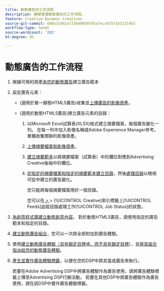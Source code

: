 ```yaml
---
title: 動態廣告的工作流程
description: 瞭解管理動態廣告的工作流程。
feature: Creative Dynamic Creatives
source-git-commit: e08a3c841e733840058f85a7ecc67571631314b3
workflow-type: tm+mt
source-wordcount: '283'
ht-degree: 0%

---
```


# 動態廣告的工作流程

1. 根據可用的資產[為您的動態廣告](/help/creative/ad-templates/ad-template-manage.md)建立廣告範本

1. 設定廣告元素：

   * (適用於單一靜態HTML5廣告)收集並[上傳廣告的影像資產](/help/creative/feeds/asset-manage.md)。

   * (適用於動態HTML5廣告)建立廣告元素的目錄：

      1. 以Microsoft Excel試算表(XLSX)格式建立摘要檔案，每個廣告變化一列。 在每一列中加入影像名稱或Adobe Experience Manager參考。 單獨收集關聯的影像資產。

      1. [上傳摘要檔案和影像資產](/help/creative/feeds/asset-manage.md)。

      1. [建立摘要範本](/help/creative/feeds/feed-template-manage.md)以將摘要檔案（試算表）中的欄位對應到Advertising Creative後端中的欄位。

      1. [從指定的摘要檔案和指定的摘要範本建立目錄](/help/creative/feeds/catalog-manage.md#feed-catalog-create)，然後[處理目錄](/help/creative/feeds/catalog-manage.md#feed-catalog-process)以檢視可從中建立的廣告變化。

         您只能將每個摘要檔案用於一個目錄。

         您可以在[ > ](/help/creative/feeds/job-status-track.md) > [!UICONTROL Creative]索引標籤上[!UICONTROL Feeds]追蹤目錄處理工作[!UICONTROL Job Status]的狀態。

1. [為創意程式庫建立動態創意內容](/help/creative/creative-libraries/creative-add-dynamic.md)。 對於動態HTML5廣告，請使用指定的廣告範本和指定的目錄。

1. [建立動態廣告組合](/help/creative/creative-libraries/bundle-manage.md)，您可以一次將全部附加到廣告體驗。

1. 使用[建立動態廣告體驗（具有鎖定目標](/help/creative/experiences/experience-create-targeting.md)或[，而不具有鎖定目標](/help/creative/experiences/experience-create-no-targeting.md)），並[將其組合指派給您的動態廣告體驗](/help/creative/experiences/experience-assign-creative-bundles.md)。

1. [產生並實作廣告體驗標籤](/help/creative/experiences/experience-tag-export.md)，以便在您的DSP中將其當成廣告來執行。

   若要在Adobe Advertising DSP中將廣告體驗作為廣告使用，請將廣告體驗標籤上傳至Advertising DSP行銷活動。 若要在其他DSP中將廣告體驗作為廣告使用，請在該DSP中實作廣告體驗標籤。
